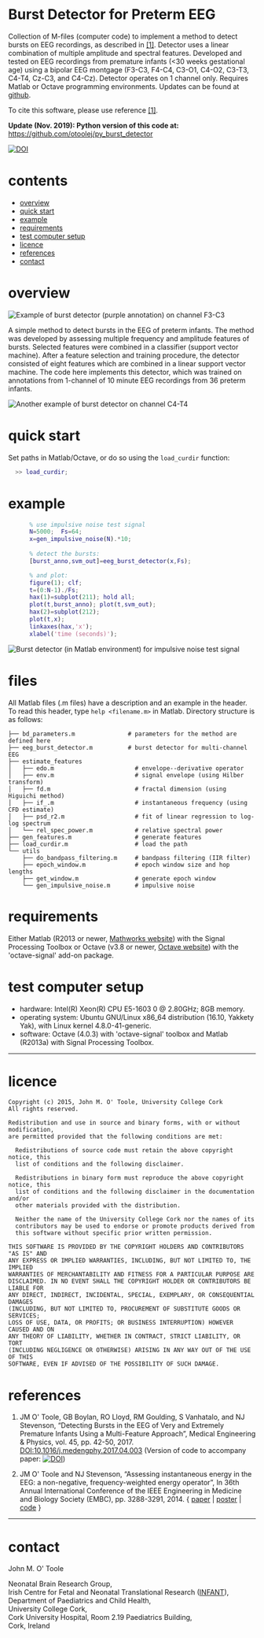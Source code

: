 Burst Detector for Preterm EEG
==============================

Collection of M-files (computer code) to implement a method to detect bursts on EEG
recordings, as described in [[1]](#references). Detector uses a linear combination of
multiple amplitude and spectral features.  Developed and tested on EEG recordings from
premature infants (<30 weeks gestational age) using a bipolar EEG montgage (F3-C3, F4-C4,
C3-O1, C4-O2, C3-T3, C4-T4, Cz-C3, and C4-Cz). Detector operates on 1 channel only.
Requires Matlab or Octave programming environments. Updates can be found
at [github](https://github.com/otoolej/burst_detector).

To cite this software, please use reference [[1]](#references). 

__Update (Nov. 2019): Python version of this code at:__ https://github.com/otoolej/py_burst_detector

[![DOI](https://zenodo.org/badge/42042482.svg)](https://zenodo.org/badge/latestdoi/42042482)

# contents
* [overview](#overview)
* [quick start](#quick-start)
* [example](#example)
* [requirements](#requirements)
* [test computer setup](#test-computer-setup)
* [licence](#licence)
* [references](#references)
* [contact](#contact)


# overview

![Example of burst detector (purple annotation) on channel F3-C3](pics/detector_example_for_website.png)

A simple method to detect bursts in the EEG of preterm infants. The method was developed
by assessing multiple frequency and amplitude features of bursts. Selected features were combined in
a classifier (support vector machine). After a feature selection and training procedure,
the detector consisted of eight features which are combined in a linear support vector
machine. The code here implements this detector, which was trained on annotations from
1-channel of 10 minute EEG recordings from 36 preterm infants.

![Another example of burst detector on channel C4-T4](pics/detector_example_for_website_v2.png)


# quick start
Set paths in Matlab/Octave, or do so using the `load_curdir` function:
```matlab
  >> load_curdir;
```


# example
```matlab
      % use impulsive noise test signal
      N=5000;  Fs=64; 
      x=gen_impulsive_noise(N).*10;
      
	  % detect the bursts:
      [burst_anno,svm_out]=eeg_burst_detector(x,Fs);

      % and plot:
      figure(1); clf; 
      t=(0:N-1)./Fs;
      hax(1)=subplot(211); hold all;
      plot(t,burst_anno); plot(t,svm_out);
      hax(2)=subplot(212); 
      plot(t,x);
      linkaxes(hax,'x');
      xlabel('time (seconds)');
```

![Burst detector (in Matlab environment) for impulsive noise test signal](pics/burst_detector_impulsive_noise_example.png)

# files
All Matlab files (.m files) have a description and an example in the header. To read this
header, type `help <filename.m>` in Matlab.  Directory structure is as follows: 
```
├── bd_parameters.m               # parameters for the method are defined here
├── eeg_burst_detector.m          # burst detector for multi-channel EEG
├── estimate_features
│   ├── edo.m                       # envelope--derivative operator
│   ├── env.m                       # signal envelope (using Hilber transform)
│   ├── fd.m                        # fractal dimension (using Higuichi method)
│   ├── if_.m                       # instantaneous frequency (using CFD estimate)
│   ├── psd_r2.m                    # fit of linear regression to log-log spectrum
│   └── rel_spec_power.m            # relative spectral power
├── gen_features.m                  # generate features
├── load_curdir.m                   # load the path
└── utils
    ├── do_bandpass_filtering.m     # bandpass filtering (IIR filter)
    ├── epoch_window.m              # epoch window size and hop lengths
    ├── get_window.m                # generate epoch window
    └── gen_impulsive_noise.m       # impulsive noise
```


# requirements
Either Matlab (R2013 or
newer, [Mathworks website](http://www.mathworks.co.uk/products/matlab/)) with the Signal
Processing Toolbox or Octave (v3.8 or
newer, [Octave website](http://www.gnu.org/software/octave/index.html)) with the
'octave-signal' add-on package.



# test computer setup
- hardware:  Intel(R) Xeon(R) CPU E5-1603 0 @ 2.80GHz; 8GB memory.
- operating system: Ubuntu GNU/Linux x86_64 distribution (16.10, Yakkety Yak), with Linux
  kernel 4.8.0-41-generic.
- software: Octave (4.0.3) with 'octave-signal' toolbox and Matlab (R2013a) with Signal
  Processing Toolbox.

---

# licence

```
Copyright (c) 2015, John M. O' Toole, University College Cork
All rights reserved.

Redistribution and use in source and binary forms, with or without modification,
are permitted provided that the following conditions are met:

  Redistributions of source code must retain the above copyright notice, this
  list of conditions and the following disclaimer.

  Redistributions in binary form must reproduce the above copyright notice, this
  list of conditions and the following disclaimer in the documentation and/or
  other materials provided with the distribution.

  Neither the name of the University College Cork nor the names of its
  contributors may be used to endorse or promote products derived from
  this software without specific prior written permission.

THIS SOFTWARE IS PROVIDED BY THE COPYRIGHT HOLDERS AND CONTRIBUTORS "AS IS" AND
ANY EXPRESS OR IMPLIED WARRANTIES, INCLUDING, BUT NOT LIMITED TO, THE IMPLIED
WARRANTIES OF MERCHANTABILITY AND FITNESS FOR A PARTICULAR PURPOSE ARE
DISCLAIMED. IN NO EVENT SHALL THE COPYRIGHT HOLDER OR CONTRIBUTORS BE LIABLE FOR
ANY DIRECT, INDIRECT, INCIDENTAL, SPECIAL, EXEMPLARY, OR CONSEQUENTIAL DAMAGES
(INCLUDING, BUT NOT LIMITED TO, PROCUREMENT OF SUBSTITUTE GOODS OR SERVICES;
LOSS OF USE, DATA, OR PROFITS; OR BUSINESS INTERRUPTION) HOWEVER CAUSED AND ON
ANY THEORY OF LIABILITY, WHETHER IN CONTRACT, STRICT LIABILITY, OR TORT
(INCLUDING NEGLIGENCE OR OTHERWISE) ARISING IN ANY WAY OUT OF THE USE OF THIS
SOFTWARE, EVEN IF ADVISED OF THE POSSIBILITY OF SUCH DAMAGE.
```


# references

1. JM O' Toole, GB Boylan, RO Lloyd, RM Goulding, S Vanhatalo, and NJ Stevenson,
“Detecting Bursts in the EEG of Very and Extremely Premature Infants Using a Multi-Feature
Approach”, Medical Engineering & Physics, vol. 45, pp. 42-50, 2017. 
[DOI:10.1016/j.medengphy.2017.04.003](https://doi.org/10.1016/j.medengphy.2017.04.003)
(Version of code to accompany paper: [![DOI](https://zenodo.org/badge/42042482.svg)](https://zenodo.org/badge/latestdoi/42042482))


2. JM O' Toole and NJ Stevenson, “Assessing instantaneous energy in the EEG: a
non-negative, frequency-weighted energy operator”, In 36th Annual International Conference
of the IEEE Engineering in Medicine and Biology Society (EMBC), pp. 3288-3291, 2014. 
{ [paper](http://otoolej.github.io/pubs/PDFs/JMOToole_energy_EMBC14.pdf) |
  [poster](http://otoolej.github.io/pubs/PDFs/EMBC_poster_Aug2014_NLEO.pdf) |
  [code](http://otoolej.github.io/code/nleo/) }


---

# contact

John M. O' Toole

Neonatal Brain Research Group,  
Irish Centre for Fetal and Neonatal Translational Research ([INFANT](http://www.infantcentre.ie/)),  
Department of Paediatrics and Child Health,  
University College Cork,  
Cork University Hospital, Room 2.19 Paediatrics Building,  
Cork, Ireland


